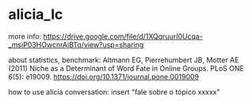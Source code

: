 # alicia_lc


more info: https://drive.google.com/file/d/1XQqruurI0Ucqa-_msiP03HOwcnrAjBTq/view?usp=sharing

about statistics, benchmark:  Altmann EG, Pierrehumbert JB, Motter AE (2011) Niche as a Determinant of Word Fate in Online Groups. PLoS ONE 6(5): e19009. https://doi.org/10.1371/journal.pone.0019009

how to use alicia conversation: insert "fale sobre o tópico xxxxx"
